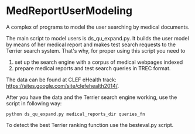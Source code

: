 # MedReportUserModeling
A complex of programs to model the user searching by medical documents. 

The main script to model users is ds_qu_expand.py.
It builds the user model by means of her medical report and makes test search requests to the Terrier search system.
That's why, for proper using this script you need to 
1. set up the search engine with a corpus of medical webpages indexed
2. prepare medical reports and test search queries in TREC format.

The data can be found at CLEF eHealth track: https://sites.google.com/site/clefehealth2014/.

After you have the data and the Terrier search engine working, use the script in following way:

	python ds_qu_expand.py medical_reports_dir queries_fn

To detect the best Terrier ranking function use the besteval.py script.

